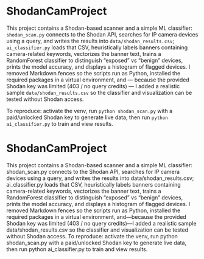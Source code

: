 # ShodanCamProject

This project contains a Shodan-based scanner and a simple ML classifier: `shodan_scan.py` connects to the Shodan API, searches for IP camera devices using a query, and writes the results into `data/shodan_results.csv`; `ai_classifier.py` loads that CSV, heuristically labels banners containing camera-related keywords, vectorizes the banner text, trains a RandomForest classifier to distinguish “exposed” vs “benign” devices, prints the model accuracy, and displays a histogram of flagged devices. I removed Markdown fences so the scripts run as Python, installed the required packages in a virtual environment, and — because the provided Shodan key was limited (403 / no query credits) — I added a realistic sample `data/shodan_results.csv` so the classifier and visualization can be tested without Shodan access.

To reproduce: activate the venv, run `python shodan_scan.py` with a paid/unlocked Shodan key to generate live data, then run `python ai_classifier.py` to train and view results.
# ShodanCamProject
This project contains a Shodan-based scanner and a simple ML classifier: shodan_scan.py connects to the Shodan API, searches for IP camera devices using a query, and writes the results into data/shodan_results.csv; ai_classifier.py loads that CSV, heuristically labels banners containing camera-related keywords, vectorizes the banner text, trains a RandomForest classifier to distinguish “exposed” vs “benign” devices, prints the model accuracy, and displays a histogram of flagged devices. I removed Markdown fences so the scripts run as Python, installed the required packages in a virtual environment, and—because the provided Shodan key was limited (403 / no query credits)—I added a realistic sample data/shodan_results.csv so the classifier and visualization can be tested without Shodan access. To reproduce: activate the venv, run python shodan_scan.py with a paid/unlocked Shodan key to generate live data, then run python ai_classifier.py to train and view results.